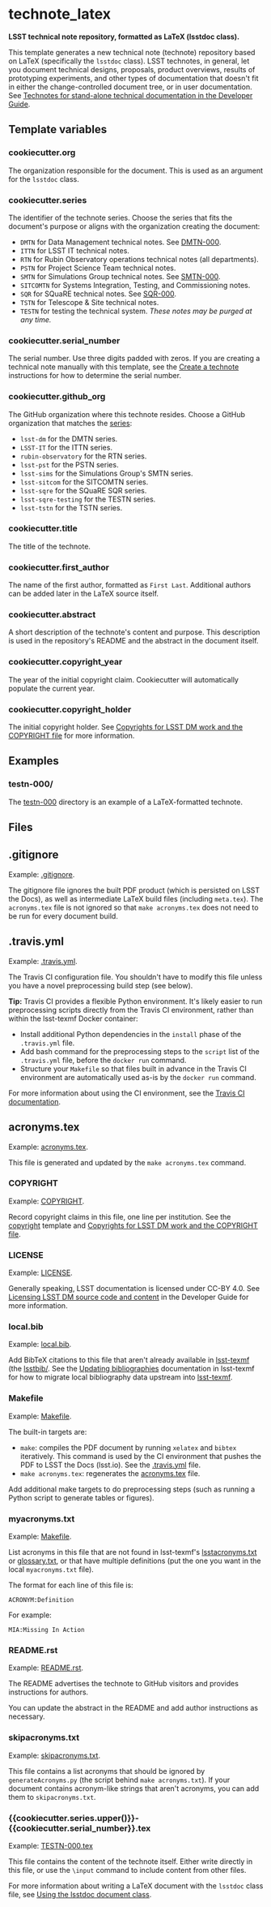 # technote_latex

**LSST technical note repository, formatted as LaTeX (lsstdoc class).**

This template generates a new technical note (technote) repository based on LaTeX (specifically the `lsstdoc` class).
LSST technotes, in general, let you document technical designs, proposals, product overviews, results of prototyping experiments, and other types of documentation that doesn't fit in either the change-controlled document tree, or in user documentation.
See [Technotes for stand-alone technical documentation in the Developer Guide](https://developer.lsst.io/project-docs/technotes.html).

## Template variables

### cookiecutter.org

The organization responsible for the document.
This is used as an argument for the `lsstdoc` class.

### cookiecutter.series

The identifier of the technote series.
Choose the series that fits the document's purpose or aligns with the organization creating the document:

- `DMTN` for Data Management technical notes. See [DMTN-000](https://dmtn-000.lsst.io).
- `ITTN` for LSST IT technical notes.
- `RTN` for Rubin Observatory operations technical notes (all departments).
- `PSTN` for Project Science Team technical notes.
- `SMTN` for Simulations Group technical notes. See [SMTN-000](https://smtn-000.lsst.io).
- `SITCOMTN` for Systems Integration, Testing, and Commissioning notes.
- `SQR` for SQuaRE technical notes. See [SQR-000](https://sqr-000.lsst.io).
- `TSTN` for Telescope & Site technical notes.
- `TESTN` for testing the technical system. *These notes may be purged at any time.*

### cookiecutter.serial_number

The serial number. Use three digits padded with zeros.
If you are creating a technical note manually with this template, see the [Create a technote](https://developer.lsst.io/project-docs/technotes.html#create-a-technote) instructions for how to determine the serial number.

### cookiecutter.github_org

The GitHub organization where this technote resides.
Choose a GitHub organization that matches the [series](#cookiecutter_series):

- `lsst-dm` for the DMTN series.
- `LSST-IT` for the ITTN series.
- `rubin-observatory` for the RTN series.
- `lsst-pst` for the PSTN series.
- `lsst-sims` for the Simulations Group's SMTN series.
- `lsst-sitcom` for the SITCOMTN series.
- `lsst-sqre` for the SQuaRE SQR series.
- `lsst-sqre-testing` for the TESTN series.
- `lsst-tstn` for the TSTN series.

### cookiecutter.title

The title of the technote.

### cookiecutter.first_author

The name of the first author, formatted as `First Last`.
Additional authors can be added later in the LaTeX source itself.

### cookiecutter.abstract

A short description of the technote's content and purpose.
This description is used in the repository's README and the abstract in the document itself.

### cookiecutter.copyright_year

The year of the initial copyright claim.
Cookiecutter will automatically populate the current year.

### cookiecutter.copyright_holder

The initial copyright holder.
See [Copyrights for LSST DM work and the COPYRIGHT file](https://developer.lsst.io/legal/copyright-overview.html) for more information.

## Examples

### testn-000/

The [testn-000](testn-000) directory is an example of a LaTeX-formatted technote.

## Files

## .gitignore

Example: [.gitignore](testn-000/.gitignore).

The gitignore file ignores the built PDF product (which is persisted on LSST the Docs), as well as intermediate LaTeX build files (including `meta.tex`).
The `acronyms.tex` file is not ignored so that `make acronyms.tex` does not need to be run for every document build.

## .travis.yml

Example: [.travis.yml](testn-000/.travis.yml).

The Travis CI configuration file.
You shouldn't have to modify this file unless you have a novel preprocessing build step (see below).

**Tip:** Travis CI provides a flexible Python environment.
It's likely easier to run preprocessing scripts directly from the Travis CI environment, rather than within the lsst-texmf Docker container:

- Install additional Python dependencies in the `install` phase of the `.travis.yml` file.
- Add bash command for the preprocessing steps to the `script` list of the `.travis.yml` file, before the `docker run` command.
- Structure your `Makefile` so that files built in advance in the Travis CI environment are automatically used as-is by the `docker run` command.

For more information about using the CI environment, see the [Travis CI documentation](https://docs.travis-ci.com).

## acronyms.tex

Example: [acronyms.tex](testn-000/acronyms.tex).

This file is generated and updated by the `make acronyms.tex` command.

### COPYRIGHT

Example: [COPYRIGHT](testn-000/COPYRIGHT).

Record copyright claims in this file, one line per institution.
See the [copyright](../copyright) template and [Copyrights for LSST DM work and the COPYRIGHT file](https://developer.lsst.io/legal/copyright-overview.html).

### LICENSE

Example: [LICENSE](testn-000/LICENSE).

Generally speaking, LSST documentation is licensed under CC-BY 4.0.
See [Licensing LSST DM source code and content](https://developer.lsst.io/legal/licensing-overview.html) in the Developer Guide for more information.

### local.bib

Example: [local.bib](testn-000/local.bib).

Add BibTeX citations to this file that aren't already available in [lsst-texmf](https://lsst-texmf.lsst.io) (the [lsstbib/](#testn-000/local_bib).
See the [Updating bibliographies](https://lsst-texmf.lsst.io/developer.html#updating-bibliographies) documentation in lsst-texmf for how to migrate local bibliography data upstream into [lsst-texmf](https://lsst-texmf.lsst.io).

### Makefile

Example: [Makefile](testn-000/Makefile).

The built-in targets are:

- `make`: compiles the PDF document by running `xelatex` and `bibtex` iteratively.
  This command is used by the CI environment that pushes the PDF to LSST the Docs (lsst.io).
  See the [.travis.yml](#travisyml) file.
- `make acronyms.tex`: regenerates the [acronyms.tex](#acronymstex) file.

Add additional make targets to do preprocessing steps (such as running a Python script to generate tables or figures).

### myacronyms.txt

Example: [Makefile](testn-000/Makefile).

List acronyms in this file that are not found in lsst-texmf's [lsstacronyms.txt](https://github.com/lsst/lsst-texmf/blob/master/etc/lsstacronyms.txt) or [glossary.txt](https://github.com/lsst/lsst-texmf/blob/master/etc/glossary.txt), or that have multiple definitions (put the one you want in the local `myacronyms.txt` file).

The format for each line of this file is:

```
ACRONYM:Definition
```

For example:

```
MIA:Missing In Action
```

### README.rst

Example: [README.rst](testn-000/README.rst).

The README advertises the technote to GitHub visitors and provides instructions for authors.

You can update the abstract in the README and add author instructions as necessary.

### skipacronyms.txt

Example: [skipacronyms.txt](testn-000/skipacronyms.txt).

This file contains a list acronyms that should be ignored by `generateAcronyms.py` (the script behind `make acronyms.txt`).
If your document contains acronym-like strings that aren't acronyms, you can add them to `skipacronyms.txt`.

### {{cookiecutter.series.upper()}}-{{cookiecutter.serial_number}}.tex

Example: [TESTN-000.tex](testn-000/TESTN-000.tex)

This file contains the content of the technote itself.
Either write directly in this file, or use the `\input` command to include content from other files.

For more information about writing a LaTeX document with the `lsstdoc` class file, see [Using the lsstdoc document class](https://lsst-texmf.lsst.io/lsstdoc.html).
